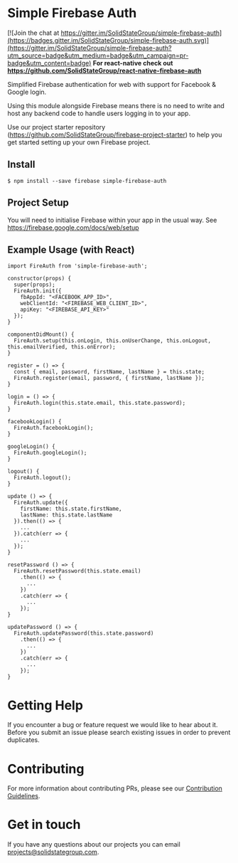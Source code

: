 # Simple Firebase Auth

[![Join the chat at https://gitter.im/SolidStateGroup/simple-firebase-auth](https://badges.gitter.im/SolidStateGroup/simple-firebase-auth.svg)](https://gitter.im/SolidStateGroup/simple-firebase-auth?utm_source=badge&utm_medium=badge&utm_campaign=pr-badge&utm_content=badge)
**For react-native check out https://github.com/SolidStateGroup/react-native-firebase-auth**

Simplified Firebase authentication for web with support for Facebook & Google login. 

Using this module alongside Firebase means there is no need to write and host any backend code to handle users logging in to your app.

Use our project starter repository (https://github.com/SolidStateGroup/firebase-project-starter) to help you get started setting up your own Firebase project.

## Install
```
$ npm install --save firebase simple-firebase-auth
```

## Project Setup

You will need to initialise Firebase within your app in the usual way. See https://firebase.google.com/docs/web/setup

## Example Usage (with React)

```
import FireAuth from 'simple-firebase-auth';

constructor(props) {
  super(props);
  FireAuth.init({
    fbAppId: "<FACEBOOK_APP_ID>",
    webClientId: "<FIREBASE_WEB_CLIENT_ID>",
    apiKey: "<FIREBASE_API_KEY>"
  });
}

componentDidMount() {
  FireAuth.setup(this.onLogin, this.onUserChange, this.onLogout, this.emailVerified, this.onError);
}

register = () => {
  const { email, password, firstName, lastName } = this.state;
  FireAuth.register(email, password, { firstName, lastName });
}

login = () => {
  FireAuth.login(this.state.email, this.state.password);
}

facebookLogin() {
  FireAuth.facebookLogin();
}

googleLogin() {
  FireAuth.googleLogin();
}

logout() {
  FireAuth.logout();
}

update () => {
  FireAuth.update({
    firstName: this.state.firstName,
    lastName: this.state.lastName
  }).then(() => {
    ...
  }).catch(err => {
    ...
  });
}

resetPassword () => {
  FireAuth.resetPassword(this.state.email)
    .then(() => {
      ...
    })
    .catch(err => {
      ...
    });
}

updatePassword () => {
  FireAuth.updatePassword(this.state.password)
    .then(() => {
      ...
    })
    .catch(err => {
      ...
    });
}

```

# Getting Help
If you encounter a bug or feature request we would like to hear about it. Before you submit an issue please search existing issues in order to prevent duplicates. 

# Contributing
For more information about contributing PRs, please see our <a href="CONTRIBUTING.md">Contribution Guidelines</a>.


# Get in touch
If you have any questions about our projects you can email <a href="mailto:projects@solidstategroup.com">projects@solidstategroup.com</a>.
